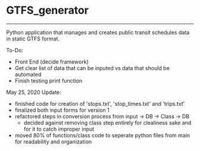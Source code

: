 # GTFS_generator
------------------------------

Python application that manages and creates public transit schedules data in static GTFS format.

To-Do:
  - Front End (decide framework)
  - Get clear list of data that can be inputed vs data that should be automated 
  - Finish testing print function

May 25, 2020 Update:
  - finished code for creation of 'stops.txt', 'stop_times.txt' and 'trips.txt'
  - finalized both input forms for version 1
  - refactored steps in conversion process from input -> DB -> Class -> DB
    - decided against removing class step entirely for clealiness sake and for it to catch improper input
  - moved 80% of functions/class code to seperate python files from main for readability and organization

    
